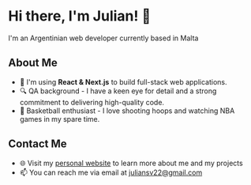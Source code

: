 # Hi there, I'm Julian! 👋

I'm an Argentinian web developer currently based in Malta

## About Me

- 🌱 I'm using **React & Next.js** to build full-stack web applications.
- 🔍 QA background - I have a keen eye for detail and a strong commitment to delivering high-quality code.
- 🏀 Basketball enthusiast - I love shooting hoops and watching NBA games in my spare time.

## Contact Me

- 🌐 Visit my [personal website](https://www.julisv.com) to learn more about me and my projects
- 📫 You can reach me via email at [juliansv22@gmail.com](mailto:juliansv22@gmail.com)




